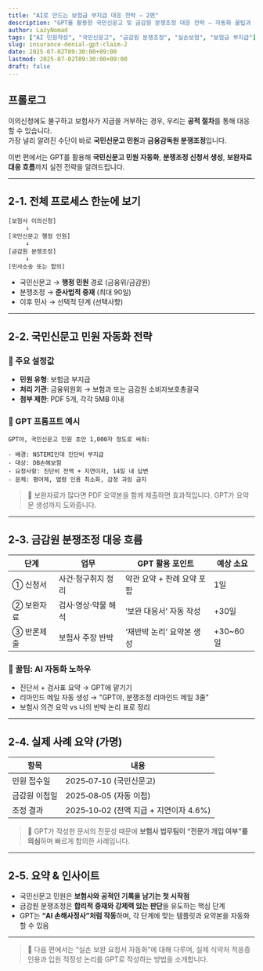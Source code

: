 ```yaml
---
title: "AI로 만드는 보험금 부지급 대응 전략 – 2편"
description: "GPT를 활용한 국민신문고 및 금감원 분쟁조정 대응 전략 – 자동화 꿀팁과 실제 사례"
author: LazyNomad
tags: ["AI 민원작성", "국민신문고", "금감원 분쟁조정", "실손보험", "보험금 부지급"]
slug: insurance-denial-gpt-claim-2
date: 2025-07-02T09:30:00+09:00
lastmod: 2025-07-02T09:30:00+09:00
draft: false
---
```


## 프롤로그

이의신청에도 불구하고 보험사가 지급을 거부하는 경우, 우리는 **공적 절차**를 통해 대응할 수 있습니다.  
가장 널리 알려진 수단이 바로 **국민신문고 민원**과 **금융감독원 분쟁조정**입니다.

이번 편에서는 GPT를 활용해 **국민신문고 민원 자동화**, **분쟁조정 신청서 생성**, **보완자료 대응 흐름**까지 실전 전략을 알려드립니다.

---

## 2‑1. 전체 프로세스 한눈에 보기

```plaintext
[보험사 이의신청]
     ↓
[국민신문고 행정 민원]
     ↓
[금감원 분쟁조정]
     ↓
[민사소송 또는 합의]
```

- 국민신문고 → **행정 민원** 경로 (금융위/금감원)
- 분쟁조정 → **준사법적 중재** (최대 90일)
- 이후 민사 → 선택적 단계 (선택사항)

---

## 2‑2. 국민신문고 민원 자동화 전략

### 📌 주요 설정값

- **민원 유형**: 보험금 부지급
- **처리 기관**: 금융위원회 → 보험과 또는 금감원 소비자보호총괄국
- **첨부 제한**: PDF 5개, 각각 5MB 이내

### 💬 GPT 프롬프트 예시

```plaintext
GPT야, 국민신문고 민원 초안 1,000자 정도로 써줘:

- 배경: NSTEMI인데 진단비 부지급
- 대상: DB손해보험
- 요청사항: 진단비 전액 + 지연이자, 14일 내 답변
- 문체: 평어체, 법령 인용 최소화, 감정 과잉 금지
```

> 📎 보완자료가 많다면 PDF 요약본을 함께 제출하면 효과적입니다. GPT가 요약문 생성까지 도와줍니다.

---

## 2‑3. 금감원 분쟁조정 대응 흐름

| 단계     | 업무        | GPT 활용 포인트             | 예상 소요 |
|--------|-----------|-------------------------|--------|
| ① 신청서  | 사건·청구취지 정리 | 약관 요약 + 판례 요약 포함      | 1일     |
| ② 보완자료 | 검사·영상·약물 해석 | ‘보완 대응서’ 자동 작성        | +30일  |
| ③ 반론제출 | 보험사 주장 반박    | ‘재반박 논리’ 요약본 생성      | +30~60일 |

### 📎 꿀팁: AI 자동화 노하우

- 진단서 + 검사표 요약 → GPT에 맡기기
- 리마인드 메일 자동 생성 → "GPT야, 분쟁조정 리마인드 메일 3줄"
- 보험사 의견 요약 vs 나의 반박 논리 표로 정리

---

## 2‑4. 실제 사례 요약 (가명)

| 항목         | 내용                              |
|--------------|-----------------------------------|
| 민원 접수일     | 2025‑07‑10 (국민신문고)               |
| 금감원 이첩일   | 2025‑08‑05 (자동 이첩)                |
| 조정 결과     | 2025‑10‑02 (전액 지급 + 지연이자 4.6%) |

> 🧠 GPT가 작성한 문서의 전문성 때문에 **보험사 법무팀이 “전문가 개입 여부”를 의심**하며 빠르게 합의한 사례입니다.

---

## 2‑5. 요약 & 인사이트

- 국민신문고 민원은 **보험사와 공적인 기록을 남기는 첫 시작점**
- 금감원 분쟁조정은 **합리적 중재와 강제력 있는 판단**을 유도하는 핵심 단계
- GPT는 **“AI 손해사정사”처럼 작동**하며, 각 단계에 맞는 템플릿과 요약본을 자동화할 수 있음

---

> 📘 다음 편에서는 “실손 보완 요청서 자동화”에 대해 다루며, 실제 식약처 적응증 인용과 입원 적정성 논리를 GPT로 작성하는 방법을 소개합니다.
